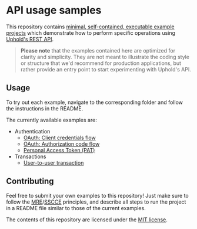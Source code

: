 # API usage samples

This repository contains [minimal, self-contained, executable example projects](http://www.sscce.org/)
which demonstrate how to perform specific operations
using [Uphold's REST API](https://uphold.com/en/developer/api/documentation/).

> **Please note** that the examples contained here are optimized for clarity and simplicity.
> They are not meant to illustrate the coding style or structure that we'd recommend for production applications,
> but rather provide an entry point to start experimenting with Uphold's API.

## Usage

To try out each example, navigate to the corresponding folder and follow the instructions in the README.

The currently available examples are:

- Authentication
  - [OAuth: Client credentials flow](rest-api/javascript/authentication/client-credential-flow/)
  - [OAuth: Authorization code flow](rest-api/javascript/authentication/web-application-flow/)
  - [Personal Access Token (PAT)](rest-api/javascript/authentication/personal-access-token/)
- Transactions
  - [User-to-user transaction](rest-api/javascript/transaction/client-create-transaction/)

## Contributing

Feel free to submit your own examples to this repository! Just make sure to follow the
[MRE](https://stackoverflow.com/help/minimal-reproducible-example)/[SSCCE](http://www.sscce.org/) principles,
and describe all steps to run the project in a README file similar to those of the current examples.

The contents of this repository are licensed under the [MIT license](LICENSE.txt).
